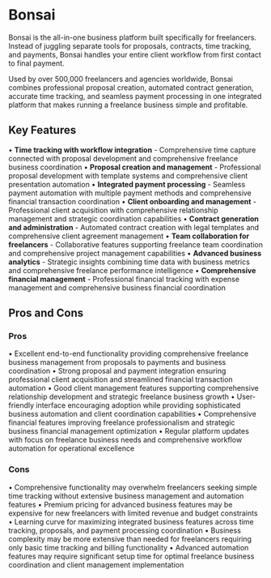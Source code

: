 # Bonsai

Bonsai is the all-in-one business platform built specifically for freelancers. Instead of juggling separate tools for proposals, contracts, time tracking, and payments, Bonsai handles your entire client workflow from first contact to final payment.

Used by over 500,000 freelancers and agencies worldwide, Bonsai combines professional proposal creation, automated contract generation, accurate time tracking, and seamless payment processing in one integrated platform that makes running a freelance business simple and profitable.

## Key Features

• **Time tracking with workflow integration** - Comprehensive time capture connected with proposal development and comprehensive freelance business coordination
• **Proposal creation and management** - Professional proposal development with template systems and comprehensive client presentation automation
• **Integrated payment processing** - Seamless payment automation with multiple payment methods and comprehensive financial transaction coordination
• **Client onboarding and management** - Professional client acquisition with comprehensive relationship management and strategic coordination capabilities
• **Contract generation and administration** - Automated contract creation with legal templates and comprehensive client agreement management
• **Team collaboration for freelancers** - Collaborative features supporting freelance team coordination and comprehensive project management capabilities
• **Advanced business analytics** - Strategic insights combining time data with business metrics and comprehensive freelance performance intelligence
• **Comprehensive financial management** - Professional financial tracking with expense management and comprehensive business financial coordination

## Pros and Cons

### Pros
• Excellent end-to-end functionality providing comprehensive freelance business management from proposals to payments and business coordination
• Strong proposal and payment integration ensuring professional client acquisition and streamlined financial transaction automation
• Good client management features supporting comprehensive relationship development and strategic freelance business growth
• User-friendly interface encouraging adoption while providing sophisticated business automation and client coordination capabilities
• Comprehensive financial features improving freelance professionalism and strategic business financial management optimization
• Regular platform updates with focus on freelance business needs and comprehensive workflow automation for operational excellence

### Cons
• Comprehensive functionality may overwhelm freelancers seeking simple time tracking without extensive business management and automation features
• Premium pricing for advanced business features may be expensive for new freelancers with limited revenue and budget constraints
• Learning curve for maximizing integrated business features across time tracking, proposals, and payment processing coordination
• Business complexity may be more extensive than needed for freelancers requiring only basic time tracking and billing functionality
• Advanced automation features may require significant setup time for optimal freelance business coordination and client management implementation